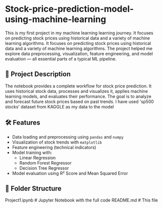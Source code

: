 # Stock-price-prediction-model-using-machine-learning
This is my first project in my machine learning learning journey. It focuses on predicting stock prices using historical data and a variety of machine learning algorithms. It focuses on predicting stock prices using historical data and a variety of machine learning algorithms. The project helped me explore data preprocessing, visualization, feature engineering, and model evaluation — all essential parts of a typical ML pipeline.

## 📌 Project Description

The notebook provides a complete workflow for stock price prediction. It uses historical stock data, processes and visualizes it, applies machine learning models, and evaluates their performance. The goal is to analyze and forecast future stock prices based on past trends. I have used 'sp500 stocks' dataset from KAGGLE as my data to the model

## 🛠️ Features

- Data loading and preprocessing using `pandas` and `numpy`
- Visualization of stock trends with `matplotlib`
- Feature engineering (technical indicators)
- Model training with:
  - Linear Regression
  - Random Forest Regressor
  - Decision Tree Regressor
- Model evaluation using R² Score and Mean Squared Error

## 📂 Folder Structure

 Project1.ipynb         # Jupyter Notebook with the full code
README.md              # This file
